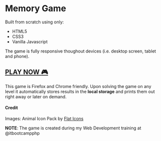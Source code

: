 # Memory Game

Built from scratch using only:
- HTML5
- CSS3 
- Vanilla Javascript

The game is fully responsive thoughout devices (i.e. desktop screen, tablet and phone). 

## [PLAY NOW :video_game:](https://lazarkulasevic.github.io/)

This game is Firefox and Chrome friendly. 
Upon solving the game on any level it automatically stores results in the **local storage** and prints them out right away or later on demand.

#### Credit

Images: Animal Icon Pack by [Flat Icons](https://www.flaticon.com/authors/flat-icons)

**NOTE**: The game is created during my Web Development training at @itbootcampphp